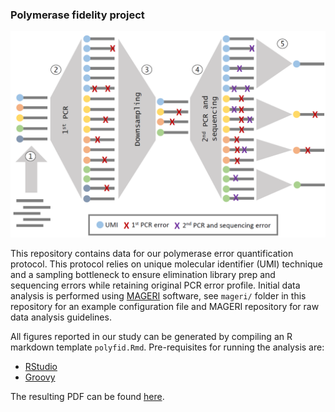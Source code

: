 ### Polymerase fidelity project

![Polyfid analysis](https://github.com/mikessh/polyfid/blob/master/splash.png)

This repository contains data for our polymerase error quantification protocol. This protocol relies on unique molecular identifier (UMI) technique and a sampling bottleneck to ensure elimination library prep and sequencing errors while retaining original PCR error profile. Initial data analysis is performed using [MAGERI](https://github.com/mikessh/mageri) software, see ``mageri/`` folder in this repository for an example configuration file and MAGERI repository for raw data analysis guidelines.

All figures reported in our study can be generated by compiling an R markdown template ``polyfid.Rmd``. Pre-requisites for running the analysis are:

- [RStudio](https://www.rstudio.com/)
- [Groovy](http://www.groovy-lang.org/)

The resulting PDF can be found [here](https://github.com/mikessh/polyfid/blob/master/polyfid.pdf).